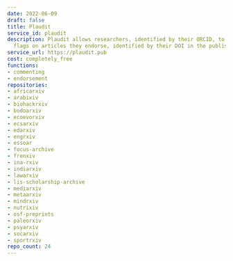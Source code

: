 ```yaml
---
date: 2022-06-09
draft: false
title: Plaudit
service_id: plaudit
description: Plaudit allows researchers, identified by their ORCID, to put positive
  flags on articles they endorse, identified by their DOI in the publisher website.
service_url: https://plaudit.pub
cost: completely_free
functions:
- commenting
- endorsement
repositories:
- africarxiv
- arabixiv
- biohackrxiv
- bodoarxiv
- ecoevorxiv
- ecsarxiv
- edarxiv
- engrxiv
- essoar
- focus-archive
- frenxiv
- ina-rxiv
- indiarxiv
- lawarxiv
- lis-scholarship-archive
- mediarxiv
- metaarxiv
- mindrxiv
- nutrixiv
- osf-preprints
- paleorxiv
- psyarxiv
- socarxiv
- sportrxiv
repo_count: 24
---
```




